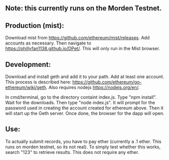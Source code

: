 ## Note: this currently runs on the Morden Testnet.

## Production (mist): 

Download mist from https://github.com/ethereum/mist/releases.  Add accounts as necessary.  Then navigate to https://phillyfan1138.github.io/DPet/.  This will only run in the Mist browser.

## Development:

Download and install geth and add it to your path.  Add at least one account.  This process is described here: https://github.com/ethereum/go-ethereum/wiki/geth.  Also requires nodejs https://nodejs.org/en/.  

In cmd/terminal, go to the directory containt index.js.  Type "npm install".  Wait for the downloads.  Then type "node index.js".  It will prompt for the password used in creating the account created for ethereum above.  Then it will start up the Geth server.  Once done, the browser for the dapp will open.  

## Use:

To actually submit records, you have to pay ether (currently a .1 ether.  This runs on morden testnet, so its not real).  To simply test whether this works, search "123" to retrieve results. This does not require any ether.



